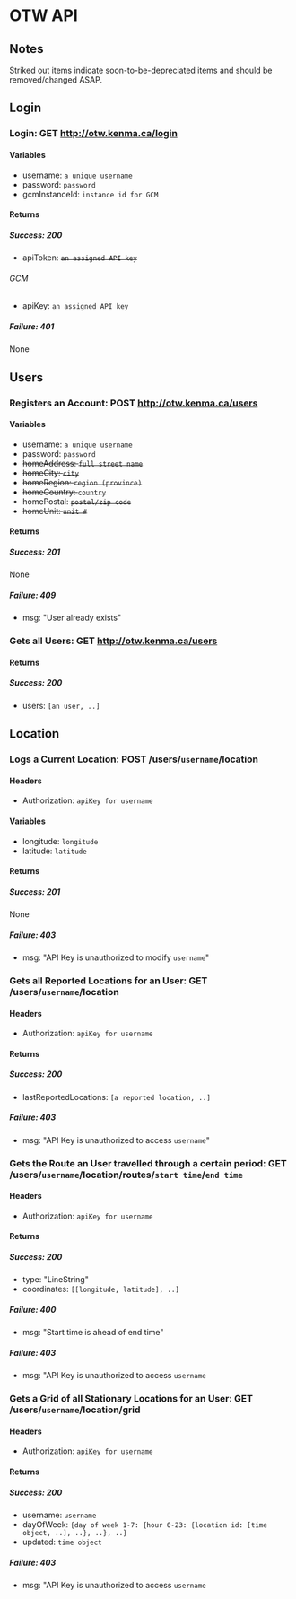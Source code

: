 # OTW API
## Notes
Striked out items indicate soon-to-be-depreciated items and should be removed/changed ASAP.

## Login

### Login: GET http://otw.kenma.ca/login
#### Variables
* username: `a unique username`
* password: `password`
* gcmInstanceId: `instance id for GCM`
#### Returns
##### Success: 200
* ~~apiToken: `an assigned API key`~~
###### GCM
* apiKey: `an assigned API key`
##### Failure: 401
None

## Users

### Registers an Account: POST http://otw.kenma.ca/users
#### Variables
* username: `a unique username`
* password: `password`
* ~~homeAddress: `full street name`~~
* ~~homeCity: `city`~~
* ~~homeRegion: `region (province)`~~
* ~~homeCountry: `country`~~
* ~~homePostal: `postal/zip code`~~
* ~~homeUnit: `unit #`~~
#### Returns
##### Success: 201
None
##### Failure: 409
* msg: "User already exists"

### Gets all Users: GET http://otw.kenma.ca/users
#### Returns
##### Success: 200
* users: `[an user, ..]`

## Location
### Logs a Current Location: POST /users/`username`/location
#### Headers
* Authorization: `apiKey for username`
#### Variables
* longitude: `longitude`
* latitude: `latitude`
#### Returns
##### Success: 201
None
##### Failure: 403
* msg: "API Key is unauthorized to modify `username`"

### Gets all Reported Locations for an User: GET /users/`username`/location
#### Headers
* Authorization: `apiKey for username`
#### Returns
##### Success: 200
* lastReportedLocations: `[a reported location, ..]`
##### Failure: 403
* msg: "API Key is unauthorized to access `username`"

### Gets the Route an User travelled through a certain period: GET /users/`username`/location/routes/`start time`/`end time`
#### Headers
* Authorization: `apiKey for username`
#### Returns
##### Success: 200
* type: "LineString"
* coordinates: `[[longitude, latitude], ..]`
##### Failure: 400
* msg: "Start time is ahead of end time"
##### Failure: 403
* msg: "API Key is unauthorized to access `username`

### Gets a Grid of all Stationary Locations for an User: GET /users/`username`/location/grid
#### Headers
* Authorization: `apiKey for username`
#### Returns
##### Success: 200
* username: `username`
* dayOfWeek: `{day of week 1-7: {hour 0-23: {location id: [time object, ..], ..}, ..}, ..}`
* updated: `time object`
##### Failure: 403
* msg: "API Key is unauthorized to access `username`

